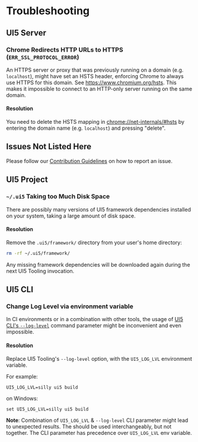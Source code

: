 # Troubleshooting
## UI5 Server
### Chrome Redirects HTTP URLs to HTTPS (`ERR_SSL_PROTOCOL_ERROR`)
An HTTPS server or proxy that was previously running on a domain (e.g. `localhost`), might have set an HSTS header, enforcing Chrome to always use HTTPS for this domain. See https://www.chromium.org/hsts. This makes it impossible to connect to an HTTP-only server running on the same domain.

#### Resolution
You need to delete the HSTS mapping in [chrome://net-internals/#hsts](chrome://net-internals/#hsts) by entering the domain name (e.g. `localhost`) and pressing "delete".

## Issues Not Listed Here
Please follow our [Contribution Guidelines](https://github.com/SAP/ui5-tooling/blob/main/CONTRIBUTING.md#report-an-issue) on how to report an issue.

## UI5 Project
### `~/.ui5` Taking too Much Disk Space

There are possibly many versions of UI5 framework dependencies installed on your system, taking a large amount of disk space.

#### Resolution

Remove the `.ui5/framework/` directory from your user's home directory:

```sh
rm -rf ~/.ui5/framework/
```

Any missing framework dependencies will be downloaded again during the next UI5 Tooling invocation.

## UI5 CLI
### Change Log Level via environment variable

In CI environments or in a combination with other tools, the usage of [UI5 CLI's `--log-level`](https://sap.github.io/ui5-tooling/stable/pages/CLI/#common-options) command parameter might be inconvenient and even impossible.

#### Resolution

Replace UI5 Tooling's `--log-level` option, with the `UI5_LOG_LVL` environment variable.

For example:

`UI5_LOG_LVL=silly ui5 build`

on Windows:

`set UI5_LOG_LVL=silly ui5 build`

**Note**: Combination of `UI5_LOG_LVL` & `--log-level` CLI parameter might lead to unexpected results. The should be used interchangeably, but not together. The CLI parameter has precedence over `UI5_LOG_LVL` env variable.
